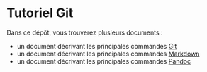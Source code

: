 # Tutoriel Git

Dans ce dépôt, vous trouverez plusieurs documents :
- un document décrivant les principales commandes [Git](fiches/commandesGit.md)
- un document décrivant les principales commandes [Markdown](fiches/markdown.md)
- un document décrivant les principales commandes [Pandoc](fiches/pandoc.md)
